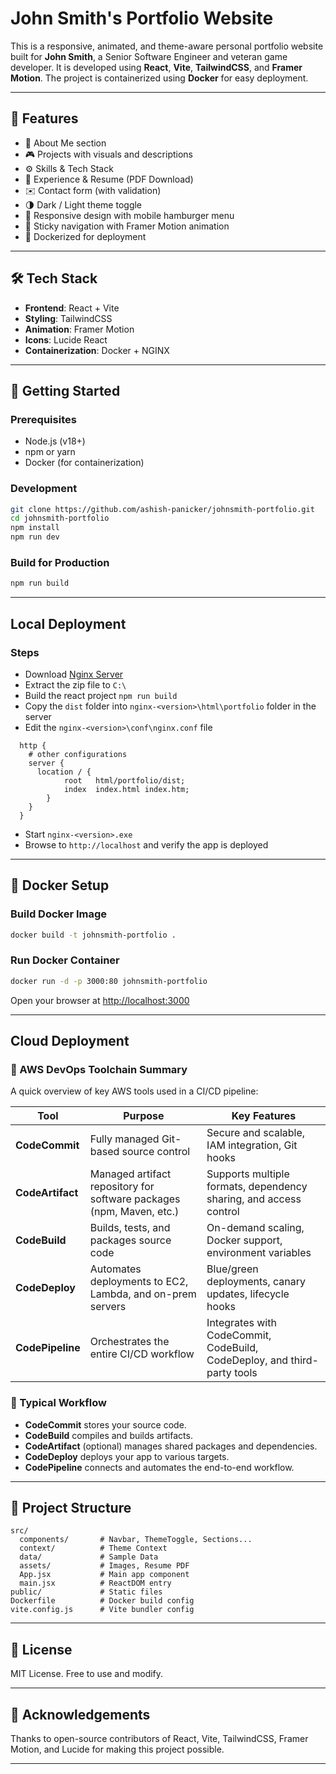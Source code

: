 # John Smith's Portfolio Website

This is a responsive, animated, and theme-aware personal portfolio website built for **John Smith**, a Senior Software Engineer and veteran game developer. It is developed using **React**, **Vite**, **TailwindCSS**, and **Framer Motion**. The project is containerized using **Docker** for easy deployment.

---

## 🌟 Features

- 🧠 About Me section
- 🎮 Projects with visuals and descriptions
- ⚙️ Skills & Tech Stack
- 💼 Experience & Resume (PDF Download)
- ✉️ Contact form (with validation)
- 🌗 Dark / Light theme toggle
- 📱 Responsive design with mobile hamburger menu
- 🧭 Sticky navigation with Framer Motion animation
- 🐳 Dockerized for deployment

---

## 🛠 Tech Stack

- **Frontend**: React + Vite
- **Styling**: TailwindCSS
- **Animation**: Framer Motion
- **Icons**: Lucide React
- **Containerization**: Docker + NGINX

---

## 🚀 Getting Started

### Prerequisites

- Node.js (v18+)
- npm or yarn
- Docker (for containerization)

### Development

```bash
git clone https://github.com/ashish-panicker/johnsmith-portfolio.git
cd johnsmith-portfolio
npm install
npm run dev
```

### Build for Production

```bash
npm run build
```

---

## Local Deployment

### Steps

- Download [Nginx Server](https://nginx.org/en/download.html)
- Extract the zip file to `C:\`
- Build the react project `npm run build`
- Copy the `dist` folder into `nginx-<version>\html\portfolio` folder in the server
- Edit the `nginx-<version>\conf\nginx.conf` file

```
  http {
    # other configurations
    server {
      location / {
            root   html/portfolio/dist;
            index  index.html index.htm;
        }
    }
  }
```

- Start `nginx-<version>.exe`
- Browse to `http://localhost` and verify the app is deployed

---

## 🐳 Docker Setup

### Build Docker Image

```bash
docker build -t johnsmith-portfolio .
```

### Run Docker Container

```bash
docker run -d -p 3000:80 johnsmith-portfolio
```

Open your browser at [http://localhost:3000](http://localhost:3000)

---

## Cloud Deployment

### 🚀 AWS DevOps Toolchain Summary

A quick overview of key AWS tools used in a CI/CD pipeline:

| Tool | Purpose | Key Features |
| --- | --- | --- |
| **CodeCommit** | Fully managed Git-based source control | Secure and scalable, IAM integration, Git hooks |
| **CodeArtifact** | Managed artifact repository for software packages (npm, Maven, etc.) | Supports multiple formats, dependency sharing, and access control |
| **CodeBuild** | Builds, tests, and packages source code | On-demand scaling, Docker support, environment variables |
| **CodeDeploy** | Automates deployments to EC2, Lambda, and on-prem servers | Blue/green deployments, canary updates, lifecycle hooks |
| **CodePipeline** | Orchestrates the entire CI/CD workflow | Integrates with CodeCommit, CodeBuild, CodeDeploy, and third-party tools |

### 🔄 Typical Workflow

- **CodeCommit** stores your source code.
- **CodeBuild** compiles and builds artifacts.
- **CodeArtifact** (optional) manages shared packages and dependencies.
- **CodeDeploy** deploys your app to various targets.
- **CodePipeline** connects and automates the end-to-end workflow.

---

## 📁 Project Structure

```
src/
  components/       # Navbar, ThemeToggle, Sections...
  context/          # Theme Context
  data/             # Sample Data
  assets/           # Images, Resume PDF
  App.jsx           # Main app component
  main.jsx          # ReactDOM entry
public/             # Static files
Dockerfile          # Docker build config
vite.config.js      # Vite bundler config
```

---

## 📄 License

MIT License. Free to use and modify.

---

## 🙌 Acknowledgements

Thanks to open-source contributors of React, Vite, TailwindCSS, Framer Motion, and Lucide for making this project possible.

---
